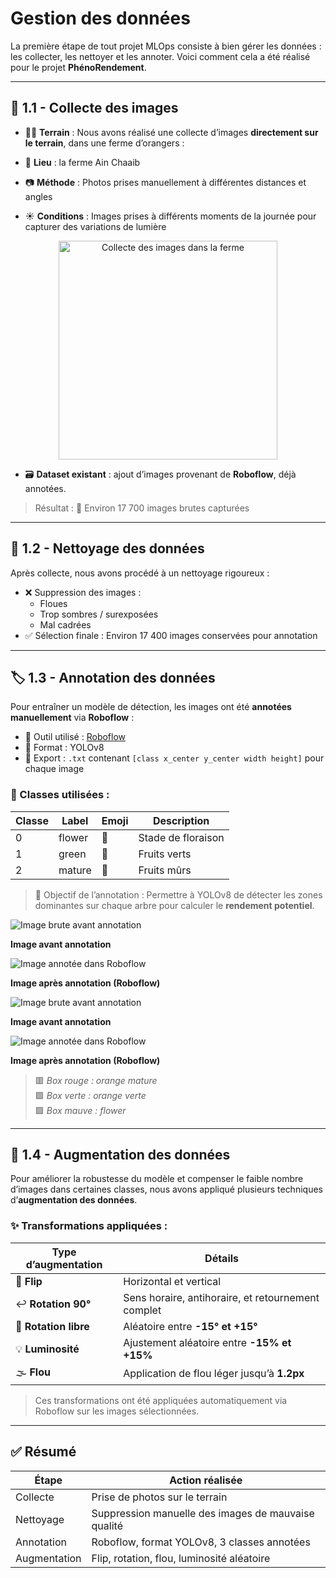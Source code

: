 # Gestion des données

La première étape de tout projet MLOps consiste à bien gérer les données : les collecter, les nettoyer et les annoter. Voici comment cela a été réalisé pour le projet **PhénoRendement**.

---

## 📸 1.1 - Collecte des images
- 🧑‍🌾 **Terrain** :
Nous avons réalisé une collecte d’images **directement sur le terrain**, dans une ferme d’orangers :

- 📍 **Lieu** : la ferme Ain Chaaib  
- 📷 **Méthode** : Photos prises manuellement à différentes distances et angles  
- ☀️ **Conditions** : Images prises à différents moments de la journée pour capturer des variations de lumière  

<center>
<img src="/img/MLops/collecte.jpg" alt="Collecte des images dans la ferme" width="350" />
</center>

- 🗃️ **Dataset existant** : ajout d’images provenant de **Roboflow**, déjà annotées.

> Résultat : 📁 Environ 17 700 images brutes capturées

---

## 🧹 1.2 - Nettoyage des données

Après collecte, nous avons procédé à un nettoyage rigoureux :

- ❌ Suppression des images :
  - Floues
  - Trop sombres / surexposées
  - Mal cadrées  
- ✅ Sélection finale : Environ 17 400 images conservées pour annotation

---

## 🏷️ 1.3 - Annotation des données

Pour entraîner un modèle de détection, les images ont été **annotées manuellement** via **Roboflow** :

- 🎯 Outil utilisé : [Roboflow](https://roboflow.com/)
- 📌 Format : YOLOv8
- 📁 Export : `.txt` contenant `[class x_center y_center width height]` pour chaque image

### 🧠 Classes utilisées :

| Classe | Label    | Emoji | Description                         |
|--------|----------|-------|-------------------------------------|
| 0      | flower   | 🌸    | Stade de floraison                  |
| 1      | green    | 🍏    | Fruits verts                        |
| 2      | mature   | 🍊    | Fruits mûrs                         |

> 🎯 Objectif de l’annotation : Permettre à YOLOv8 de détecter les zones dominantes sur chaque arbre pour calculer le **rendement potentiel**.

<div style={{ display: "flex", justifyContent: "space-around", alignItems: "center", flexWrap: "wrap" }}>
  <div style={{ textAlign: "center", width: "45%" }}>
    <img src="/img/MLops/avantAnnotation.jpg" alt="Image brute avant annotation" style={{ maxWidth: "100%", borderRadius: "10px" }} />
    <p><strong>Image avant annotation</strong></p>
  </div>
  <div style={{ textAlign: "center", width: "45%" }}>
    <img src="/img/MLops/apresAnnotation.jpg" alt="Image annotée dans Roboflow" style={{ maxWidth: "100%", borderRadius: "10px" }} />
    <p><strong>Image après annotation (Roboflow)</strong></p>
  </div>
</div>

<div style={{ display: "flex", justifyContent: "space-around", alignItems: "center", flexWrap: "wrap", marginTop: "1rem" }}>
  <div style={{ textAlign: "center", width: "45%" }}>
    <img src="/img/MLops/avantAnnotation2.jpg" alt="Image brute avant annotation" style={{ maxWidth: "100%", borderRadius: "10px" }} />
    <p><strong>Image avant annotation</strong></p>
  </div>
  <div style={{ textAlign: "center", width: "45%" }}>
    <img src="/img/MLops/apres_annotation.jpg" alt="Image annotée dans Roboflow" style={{ maxWidth: "100%", borderRadius: "10px" }} />
    <p><strong>Image après annotation (Roboflow)</strong></p>
  </div>
</div>

> 🟥 *Box rouge : orange mature*  
> 🟩 *Box verte : orange verte*  
> 🟪 *Box mauve : flower*

---

## 🔁 1.4 - Augmentation des données

Pour améliorer la robustesse du modèle et compenser le faible nombre d’images dans certaines classes, nous avons appliqué plusieurs techniques d’**augmentation des données**.

### ✨ Transformations appliquées :

| Type d’augmentation | Détails                                                                 |
|---------------------|-------------------------------------------------------------------------|
| 🔄 **Flip**          | Horizontal et vertical                                                  |
| ↩️ **Rotation 90°**  | Sens horaire, antihoraire, et retournement complet                      |
| 🔁 **Rotation libre**| Aléatoire entre **-15° et +15°**                                        |
| 💡 **Luminosité**    | Ajustement aléatoire entre **-15% et +15%**                             |
| 🌫️ **Flou**          | Application de flou léger jusqu’à **1.2px**                             |

> Ces transformations ont été appliquées automatiquement via Roboflow sur les images sélectionnées.




---

## ✅ Résumé

| Étape         | Action réalisée                                  |
|---------------|--------------------------------------------------|
| Collecte      | Prise de photos sur le terrain                   |
| Nettoyage     | Suppression manuelle des images de mauvaise qualité |
| Annotation    | Roboflow, format YOLOv8, 3 classes annotées      |
| Augmentation  | Flip, rotation, flou, luminosité aléatoire       |

